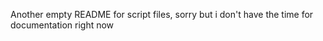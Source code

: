 Another empty README for script files, sorry but i don\'t have the time for documentation right now
